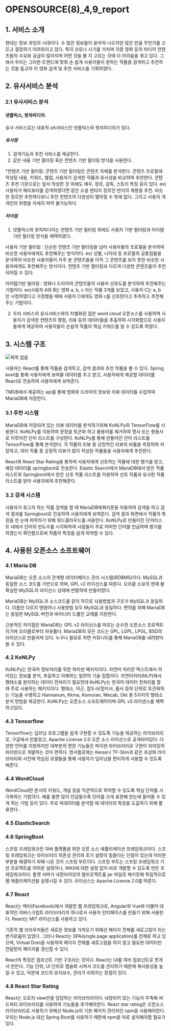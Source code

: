 # OPENSOURCE(8)_4,9_report

## 1. 서비스 소개
현대는 정보 과잉의 시대이다. 수 많은 정보들이 쏟아져 나오지만 많은 만큼 무언가를 고르고 결정하기 어려워지고 있다. 특히 코로나 시기를 거치며 각종 영화 등의 미디어 컨텐츠들의 수요와 공급이 많아지며 어떤 것을 볼 지 고르는 것에 더 어려움을 겪고 있다. 그래서 우리는 그러한 트랜드에 맞춰 손 쉽게 사용자들이 원하는 작품을 검색하고 추천하는 것을 돕고자 이 영화 검색 및 추천 서비스를 기획하였다.




## 2. 유사서비스 분석

### 2.1 유사서비스 분석

####  넷플릭스, 왓챠피디아.

유사 서비스로는 대표적 ott서비스인 넷플릭스와 왓챠피디아가 있다.

##### 유사점

1. 검색기능과 추천 서비스를 제공한다.
2. 같은 내용 기반 필터링 혹은 컨텐츠 기반 필터링 방식을 사용한다.

*컨텐츠 기반 필터링:
콘텐츠 기반 필터링은 콘텐츠 자체를 분석한다. 콘텐츠 프로필에 작성된 내용, 키워드, 별점, 사용자가 검색한 작품과 유사성을 비교하여 추천한다.
콘텐츠 추천 기준으로는 앞서 작성한 것 외에도 배우, 장르, 감독, 스토리 특징 등이 있다.
ex) 사용자가 해리포터를 검색하였다면 같은 소설 판타지 장르인 반지의 제왕을 추천.
비슷한 장르만 추천하다보니 추천 컨텐츠의 다양성이 떨어질 수 밖에 없다. 그리고 사용자 개개인의 취향을 자세히 파악 불가능하다.


##### 차이점
1. 넷플릭스와 왓챠피디아는 컨텐츠 기반 필터링 외에도 사용자 기반 필터링과 아이템 기반 필터링 방식을 채택하였다.

사용자 기반 필터링 : 
단순한 컨텐츠 기반 필터링을 넘어 사용자들의 프로필을 분석하여 비슷한 사용자에게도 추천해주는 방식이다. 
ex) 성별, 나이대 등 프로필의 공통점들을 분석하여 비슷한 사용자들이 자주 본 콘텐츠들을 아직 그 콘텐츠를 보지 못한 비슷한 사용자에게도 추천해주는 방식이다. 컨텐츠 기반 필터링과 다르게
다양한 콘텐츠들이 추천되어질 수 있다.

아이템기반 필터링 :
영화나 드라마의 콘텐츠들의 사용자 선호도를 분석하여 추천해주는 기법이다.
ex)사용자 A와 B는 영화 a, b, c 라는 작품 3개를 보았고, 사용자 C는 a, b 만 시청하였다고 가정했을 때에 사용자 C에게도 영화 c를 선호한다고 추측하고 추천해주는 기법이다.


2. 우리 서비스의 유사서비스와의 차별화된 점은 word cloud 오픈소스를 사용하여 사용자가 검색한 컨텐츠의 평점, 리뷰 등의 데이터들을 추출하여 시각화함으로 사용자들에게 제공하여 사용자들이 손쉽게 작품의 핵심 키워드를 알 수 있도록 하였다.




## 3. 시스템 구조

![제목 없음](https://user-images.githubusercontent.com/69784492/203237033-ef2fe43e-f459-4fb5-9fb4-8a905617d1ec.png)

사용자는 React를 통해 작품을 검색하고, 검색 결과와 추천 작품을 볼 수 있다. Spring boot를 통해 사용자에게 보여줄 데이터를 주고 받고, 사용자에게 제공할 데이터를 React로 전송하여 사용자에게 보여준다.

TMDB에서 제공하는 api를 통해 영화와 드라마의 정보와 리뷰 데이터를 수집하여 MariaDB에 저장한다.

### 3.1 추천 시스템

MariaDB에 저장되어 있는 리뷰 데이터를 분석하기위해 KoNLPy와 TensorFlow를 사용한다. KoNLPy를 이용하여 문장을 토큰화 하고 불용어를 제거하여 명사 또는 형용사로 이루어진 단어 리스트를 구성한다. KoNLPy를 통해 만들어진 단어 리스트를 TensorFlow를 통해 분석한다. 각 작품의 리뷰 중 긍정적인 리뷰의 비율을 측정하여 저장하고, 여러 작품 중 긍정적 리뷰가 많이 작성된 작품들을 사용자에게 추천한다.

React와 React Star Rating을 통하여 사용자에게 선호하는 작품에 대한 평가를 받고, 해당 데이터를 springboot로 전송한다. Elastic Search에서 MariaDB에서 받은 작품 리스트와 Springboot에서 받은 선호 작품 리스트를 이용하여 선호 작품과 유사한 작품 리스트를 받아 사용자에게 추천해준다.

### 3.2 검색 시스템

사용자가 찾고자 하는 작품 검색을 할 때 MariaDB에쿼리문을 이용하여 검색을 하고 검색 결과를 Springboot로 전송하여 사용자에게 보여준다. 검색 결과 화면에서 작품의 특징을 한 눈에 파악하기 위해 워드클라우드를 사용한다. KoNLPy로 만들어진 단어리스트 내에서 단어의 빈도수를 시각화하여 사람들이 주로 어떠한 단어를 언급하며 평가를 하였는지 확인함으로써 작품의 특징을 쉽게 파악할 수 있다. 




## 4. 사용된 오픈소스 소프트웨어

### 4.1 Maria DB
MariaDB는 오픈 소스의 관계형 데이터베이스 관리 시스템(RDBMS)이다. MySQL과 동일한 소스 코드를 기반으로 하며, GPL v2 라이선스를 따른다. 오라클 소유의 현재 불확실한 MySQL의 라이선스 상태에 반발하여 만들어졌다.

MariaDB는 MySQL과 소스코드를 같이 하므로 사용방법과 구조가 MySQL과 동일하다. 이름만 다르지 명령어나 사용방법 모두 MySQL과 동일하다. 편의를 위해 MariaDB는 동일한 MySQL 버전과 바이너리 드롭인 교체를 지원한다.

근본적인 차이점은 MariaDB는 GPL v2 라이선스를 따르는 순수한 오픈소스 프로젝트이기에 오라클로부터 자유롭다. MariaDB의 모든 코드는 GPL, LGPL, LPGL, BSD의 라이선스로 만들어져 있다. 누구나 필요로 하면 커뮤니티를 통해 MariaDB를 내려받아 쓸 수 있다.

### 4.2 KoNLPy

KoNLPy는 한국어 정보처리를 위한 파이썬 패키지이다. 자연어 처리란 텍스트에서 의미있는 정보를 분석, 추출하고 이해하는 일련의 기술 집합이다. 자연어처리(NLP)에서 형태소를 분리하는 데이터 전처리가 필요한데 KoNLPy는 한국어 데이터 전처리를 할 때 주로 사용하는 패키지이다. 형태소, 어근, 접두사/접미사, 품사 등의 단위로 토큰화하는 기능을 수행하고 Hannanum, Kkma, Komoran, Mecab, Okt 총 5가지의 형태소 분석 방법을 제공한다. KoNLPy는 오픈소스 소프트웨어이며 GPL v3 라이센스를 채택하고있다.

### 4.3 Tensorflow

Tensorflow는 딥러닝 프로그램을 쉽게 구현할 수 있도록 기능을 제공하는 라이브러리로, 구글에서 만들었고, Apache License 2.0 오픈 소스 라이선스로 공개되어있다. 다양한 언어를 지원하지만 대부분의 편한 기능들은 파이썬 라이브러리로 구현이 되어있어 파이썬으로 개발하는 것이 편하다. 텐서플로에는 Keras나 TF-Slim과 같은 추상화 라이브러리와 사전에 학습된 모델들을 통해 사용자가 딥러닝을 편리하게 사용할 수 있도록 해준다. 

### 4.4 WordCloud

WordCloud란 문서의 키워드, 개념 등을 직관적으로 파악할 수 있도록 핵심 단어를 시각화하는 기법이다. 예를 들면 많이 언급될수록 단어를 크게 표현해 한눈에 들어올 수 있게 하는 기법 등이 있다. 주로 빅데이터를 분석할 때 데이터의 특징을 도출하기 위해 활용한다.

### 4.5 ElasticSearch



### 4.6 SpringBoot
스프링 프레임워크란 자바 플랫폼을 위한 오픈 소스 애플리케이션 프레임워크이다. 스프링 프레임워크는 라이브러리 의존성 관리와 초기 설정이 힘들다는 단점이 있는데 이러한 부분을 해결하기 위해 나온 것이 스프링 부트이다. 스프링 부트는 스프링 프레임워크 기반 프로젝트를 어려운 설정이나, WAS에 대한 설정 없이 바로 개발할 수 있도록 만든 프레임워크이다. 톰캣 서버가 내장되어있어 웹프로젝트를 jar 파일로 패키징해 독립적으로 웹 애플리케이션을 실행시킬 수 있다. 라이선스는 Apache License 2.0를 따른다.



### 4.7 React
React는 메타(Facebook)에서 개발한 웹 프레임워크로, Angular와 Vue와 더불어 대표적인 자바스크립트 라이브러리의 하나로서 사용자 인터페이스를 만들기 위해 사용한다.  React는 MIT 라이선스를 사용하고 있다.

기존의 웹 브라우저들은 새로운 정보를 가져오기 위해선 페이지 전체를 새로고침이 되는 번거로움이 있었다. 그러나 React는 SPA(single page application)를 전제로 하고 있으며, Virtual Dom을 사용하여 페이지 전체를 새로고침을 하지 않고 필요한 데이터만 전달받아 페이지를 갱신할 수 있다.

React의 특징은 컴포넌트 기반 구조라는 것이다. React는 UI를 여러 컴포넌트로 쪼개서 만든다.  기능 단위, UI 단위로 캡슐화 시켜서 코드를 관리하기 때문에 재사용성을 높일 수 있고, 덕분에 코드의 유지보수, 관리가 쉬워지는 장점이 있다.

### 4.8 React Star Rating

React는 오로지 view만을 담당하는 라이브러리이다. 내장되어 있는 기능이 무족해 써드파티 라이브러리를 사용하여 기능들을 추가해야한다. React star rating은 오픈소스 라이브러리로 사용하기 위해선 Node.js의 기본 패키지 관리자인 npm을 사용해야한다. 우리는 Node.js 대신 Spring Boot를 사용하기 때문에 npm을 따로 설치해야할 필요가 있다.

